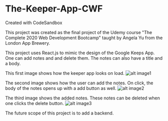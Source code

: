 # The-Keeper-App-CWF
Created with CodeSandbox

This project was created as the final project of the Udemy course "The Complete 2020 Web Development Bootcamp" taught by Angela Yu from the London App Brewery.

This project uses React.js to mimic the design of the Google Keeps App. 
One can add notes and and delete them. The notes can also have a title and a body.

This first image shows how the keeper app looks on load.
![alt image1](https://user-images.githubusercontent.com/63872715/97661420-4f245900-1a9a-11eb-9c6f-852847aadaf8.JPG)

The second image shows how the user can add the notes. On click, the body of the notes opens up with a add button as well.
![alt image2](https://user-images.githubusercontent.com/63872715/97661676-0caf4c00-1a9b-11eb-842b-5ebb8b5d5101.JPG)

The third image shows the added notes. These notes can be deleted when one clicks the delete button.
![alt image3](https://user-images.githubusercontent.com/63872715/97661679-0e790f80-1a9b-11eb-811e-005f0007a23e.JPG)

The future scope of this project is to add a backend. 


